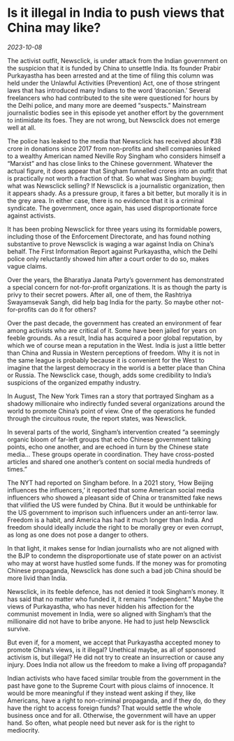 # Is it illegal in India to push views that China may like?

*2023-10-08*

The activist outfit, Newsclick, is under attack from the Indian
government on the suspicion that it is funded by China to unsettle
India. Its founder Prabir Purkayastha has been arrested and at the time
of filing this column was held under the Unlawful Activities
(Prevention) Act, one of those stringent laws that has introduced many
Indians to the word ‘draconian.’ Several freelancers who had contributed
to the site were questioned for hours by the Delhi police, and many more
are deemed “suspects.” Mainstream journalistic bodies see in this
episode yet another effort by the government to intimidate its foes.
They are not wrong, but Newsclick does not emerge well at all.

The police has leaked to the media that Newsclick has received about
<span class="webrupee">₹</span>38 crore in donations since 2017 from
non-profits and shell companies linked to a wealthy American named
Neville Roy Singham who considers himself a “Marxist” and has close
links to the Chinese government. Whatever the actual figure, it does
appear that Singham funnelled crores into an outfit that is practically
not worth a fraction of that. So what was Singham buying; what was
Newsclick selling? If Newsclick is a journalistic organization, then it
appears shady. As a pressure group, it fares a bit better, but morally
it is in the grey area. In either case, there is no evidence that it is
a criminal syndicate. The government, once again, has used
disproportionate force against activists.

It has been probing Newsclick for three years using its formidable
powers, including those of the Enforcement Directorate, and has found
nothing substantive to prove Newsclick is waging a war against India on
China’s behalf. The First Information Report against Purkayastha, which
the Delhi police only reluctantly showed him after a court order to do
so, makes vague claims.

Over the years, the Bharatiya Janata Party’s government has demonstrated
a special concern for not-for-profit organizations. It is as though the
party is privy to their secret powers. After all, one of them, the
Rashtriya Swayamsevak Sangh, did help bag India for the party. So maybe
other not-for-profits can do it for others?

Over the past decade, the government has created an environment of fear
among activists who are critical of it. Some have been jailed for years
on feeble grounds. As a result, India has acquired a poor global
reputation, by which we of course mean a reputation in the West. India
is just a little better than China and Russia in Western perceptions of
freedom. Why it is not in the same league is probably because it is
convenient for the West to imagine that the largest democracy in the
world is a better place than China or Russia. The Newsclick case,
though, adds some credibility to India’s suspicions of the organized
empathy industry.

In August, The New York Times ran a story that portrayed Singham as a
shadowy millionaire who indirectly funded several organizations around
the world to promote China’s point of view. One of the operations he
funded through the circuitous route, the report states, was Newsclick.

In several parts of the world, Singham’s intervention created “a
seemingly organic bloom of far-left groups that echo Chinese government
talking points, echo one another, and are echoed in turn by the Chinese
state media… These groups operate in coordination. They have
cross-posted articles and shared one another’s content on social media
hundreds of times.”

The NYT had reported on Singham before. In a 2021 story, ‘How Beijing
influences the influencers,’ it reported that some American social media
influencers who showed a pleasant side of China or transmitted fake news
that vilified the US were funded by China. But it would be unthinkable
for the US government to imprison such influencers under an anti-terror
law. Freedom is a habit, and America has had it much longer than India.
And freedom should ideally include the right to be morally grey or even
corrupt, as long as one does not pose a danger to others.

In that light, it makes sense for Indian journalists who are not aligned
with the BJP to condemn the disproportionate use of state power on an
activist who may at worst have hustled some funds. If the money was for
promoting Chinese propaganda, Newsclick has done such a bad job China
should be more livid than India.

Newsclick, in its feeble defence, has not denied it took Singham’s
money. It has said that no matter who funded it, it remains
“independent.” Maybe the views of Purkayastha, who has never hidden his
affection for the communist movement in India, were so aligned with
Singham’s that the millionaire did not have to bribe anyone. He had to
just help Newsclick survive.

But even if, for a moment, we accept that Purkayastha accepted money to
promote China’s views, is it illegal? Unethical maybe, as all of
sponsored activism is, but illegal? He did not try to create an
insurrection or cause any injury. Does India not allow us the freedom to
make a living off propaganda?

Indian activists who have faced similar trouble from the government in
the past have gone to the Supreme Court with pious claims of innocence.
It would be more meaningful if they instead went asking if they, like
Americans, have a right to non-criminal propaganda, and if they do, do
they have the right to access foreign funds? That would settle the whole
business once and for all. Otherwise, the government will have an upper
hand. So often, what people need but never ask for is the right to
mediocrity.
